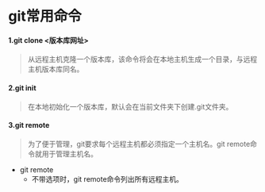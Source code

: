 ﻿# git常用命令

#### 1.git clone <版本库网址>
> 从远程主机克隆一个版本库，该命令将会在本地主机生成一个目录，与远程主机版本库同名。

#### 2.git init
> 在本地初始化一个版本库，默认会在当前文件夹下创建.git文件夹。

#### 3.git remote
> 为了便于管理，git要求每个远程主机都必须指定一个主机名。git remote命令就用于管理主机名。
- git remote
  - 不带选项时，git remote命令列出所有远程主机。